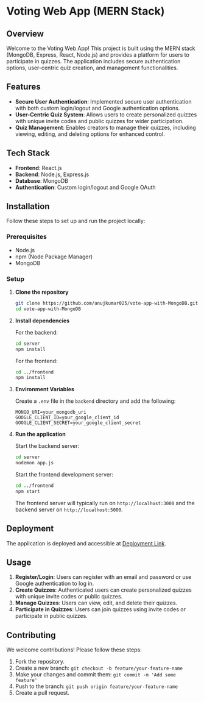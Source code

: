 # Voting Web App (MERN Stack)

## Overview
Welcome to the Voting Web App! This project is built using the MERN stack (MongoDB, Express, React, Node.js) and provides a platform for users to participate in quizzes. The application includes secure authentication options, user-centric quiz creation, and management functionalities.

## Features
- **Secure User Authentication**: Implemented secure user authentication with both custom login/logout and Google authentication options.
- **User-Centric Quiz System**: Allows users to create personalized quizzes with unique invite codes and public quizzes for wider participation.
- **Quiz Management**: Enables creators to manage their quizzes, including viewing, editing, and deleting options for enhanced control.

## Tech Stack
- **Frontend**: React.js
- **Backend**: Node.js, Express.js
- **Database**: MongoDB
- **Authentication**: Custom login/logout and Google OAuth

## Installation
Follow these steps to set up and run the project locally:

### Prerequisites
- Node.js
- npm (Node Package Manager)
- MongoDB

### Setup

1. **Clone the repository**
    ```bash
    git clone https://github.com/anujkumar025/vote-app-with-MongoDB.git
    cd vote-app-with-MongoDB
    ```

2. **Install dependencies**

    For the backend:
    ```bash
    cd server
    npm install
    ```

    For the frontend:
    ```bash
    cd ../frontend
    npm install
    ```

3. **Environment Variables**

    Create a `.env` file in the `backend` directory and add the following:
    ```env
    MONGO_URI=your_mongodb_uri
    GOOGLE_CLIENT_ID=your_google_client_id
    GOOGLE_CLIENT_SECRET=your_google_client_secret
    ```

4. **Run the application**

    Start the backend server:
    ```bash
    cd server
    nodemon app.js
    ```

    Start the frontend development server:
    ```bash
    cd ../frontend
    npm start
    ```

    The frontend server will typically run on `http://localhost:3000` and the backend server on `http://localhost:5000`.

## Deployment
The application is deployed and accessible at [Deployment Link](https://66b12d45561fe1081d218b62--classy-sorbet-08fbc5.netlify.app/).

## Usage
1. **Register/Login**: Users can register with an email and password or use Google authentication to log in.
2. **Create Quizzes**: Authenticated users can create personalized quizzes with unique invite codes or public quizzes.
3. **Manage Quizzes**: Users can view, edit, and delete their quizzes.
4. **Participate in Quizzes**: Users can join quizzes using invite codes or participate in public quizzes.

## Contributing
We welcome contributions! Please follow these steps:

1. Fork the repository.
2. Create a new branch: `git checkout -b feature/your-feature-name`
3. Make your changes and commit them: `git commit -m 'Add some feature'`
4. Push to the branch: `git push origin feature/your-feature-name`
5. Create a pull request.
